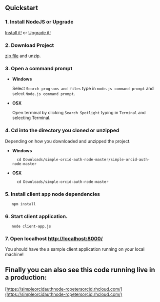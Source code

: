 ## Quickstart

### 1. Install NodeJS or Upgrade 

[Install it!](https://nodejs.org/)
or 
[Upgrade it!](http://davidwalsh.name/upgrade-nodejs)



### 2. Download Project

[zip file](https://github.com/rcpeters/simple-orcid-auth-node/archive/master.zip) and
 unzip.
   

### 3. Open a command prompt

* **Windows**
 
    Select `Search programs and files` type in `node.js command prompt` and select `Node.js command prompt`.
    
* **OSX**
 
    Open terminal by clicking `Search Spotlight` typing in `Terminal` and selecting Terminal.


### 4. Cd into the directory you cloned or unzipped

Depending on how you downloaded and unzipped the project.

* **Windows**

        cd Downloads/simple-orcid-auth-node-master/simple-orcid-auth-node-master

* **OSX**
 

        cd Downloads/simple-orcid-auth-node-master


### 5. Install client app node dependencies

       npm install 

### 6. Start client application.

       node client-app.js

### 7. Open localhost [http://localhost:8000/](http://localhost:8000/)
You should have the a sample client application running on your local machine!

## Finally you can also see this code running live in a production:

[https://simpleorcidauthnode-rcpetersorcid.rhcloud.com/](https://simpleorcidauthnode-rcpetersorcid.rhcloud.com/)
